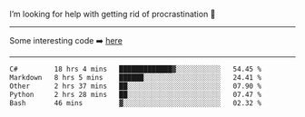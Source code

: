 I’m looking for help with getting rid of procrastination 🤔

-----

Some interesting code :arrow_right: [here](https://github.com/zhen8838/playground)

-----

<!--START_SECTION:waka-->

```txt
C#         18 hrs 4 mins   █████████████▓░░░░░░░░░░░   54.45 %
Markdown   8 hrs 5 mins    ██████░░░░░░░░░░░░░░░░░░░   24.41 %
Other      2 hrs 37 mins   ██░░░░░░░░░░░░░░░░░░░░░░░   07.90 %
Python     2 hrs 28 mins   ██░░░░░░░░░░░░░░░░░░░░░░░   07.47 %
Bash       46 mins         ▓░░░░░░░░░░░░░░░░░░░░░░░░   02.32 %
```

<!--END_SECTION:waka-->

<!--
**zhen8838/zhen8838** is a ✨ _special_ ✨ repository because its `README.md` (this file) appears on your GitHub profile.

Here are some ideas to get you started:

- 🔭 I’m currently working on ...
- 🌱 I’m currently learning ...
- 👯 I’m looking to collaborate on ...
 ...
- 💬 Ask me about ...
- 📫 How to reach me: ...
- 😄 Pronouns: ...
- ⚡ Fun fact: ...
-->
